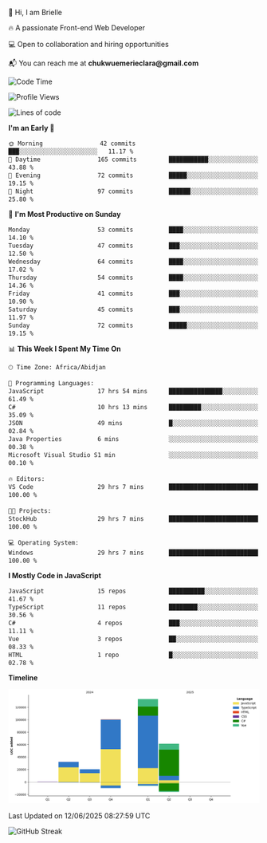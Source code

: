 <div align="left">
  <p>👋 Hi, I am Brielle</p>
  <p>🔥 A passionate Front-end Web Developer</p>
  <p>💻 Open to collaboration and hiring opportunities</p>
  <p>📬 You can reach me at <strong>chukwuemerieclara@gmail.com</strong></p>
</div>


 
 <!--START_SECTION:waka-->
![Code Time](http://img.shields.io/badge/Code%20Time-687%20hrs%202%20mins-blue)

![Profile Views](http://img.shields.io/badge/Profile%20Views-0-blue)

![Lines of code](https://img.shields.io/badge/From%20Hello%20World%20I%27ve%20Written-347.4%20thousand%20lines%20of%20code-blue)

**I'm an Early 🐤** 

```text
🌞 Morning                42 commits          ███░░░░░░░░░░░░░░░░░░░░░░   11.17 % 
🌆 Daytime                165 commits         ███████████░░░░░░░░░░░░░░   43.88 % 
🌃 Evening                72 commits          █████░░░░░░░░░░░░░░░░░░░░   19.15 % 
🌙 Night                  97 commits          ██████░░░░░░░░░░░░░░░░░░░   25.80 % 
```
📅 **I'm Most Productive on Sunday** 

```text
Monday                   53 commits          ████░░░░░░░░░░░░░░░░░░░░░   14.10 % 
Tuesday                  47 commits          ███░░░░░░░░░░░░░░░░░░░░░░   12.50 % 
Wednesday                64 commits          ████░░░░░░░░░░░░░░░░░░░░░   17.02 % 
Thursday                 54 commits          ████░░░░░░░░░░░░░░░░░░░░░   14.36 % 
Friday                   41 commits          ███░░░░░░░░░░░░░░░░░░░░░░   10.90 % 
Saturday                 45 commits          ███░░░░░░░░░░░░░░░░░░░░░░   11.97 % 
Sunday                   72 commits          █████░░░░░░░░░░░░░░░░░░░░   19.15 % 
```


📊 **This Week I Spent My Time On** 

```text
🕑︎ Time Zone: Africa/Abidjan

💬 Programming Languages: 
JavaScript               17 hrs 54 mins      ███████████████░░░░░░░░░░   61.49 % 
C#                       10 hrs 13 mins      █████████░░░░░░░░░░░░░░░░   35.09 % 
JSON                     49 mins             █░░░░░░░░░░░░░░░░░░░░░░░░   02.84 % 
Java Properties          6 mins              ░░░░░░░░░░░░░░░░░░░░░░░░░   00.38 % 
Microsoft Visual Studio S1 min               ░░░░░░░░░░░░░░░░░░░░░░░░░   00.10 % 

🔥 Editors: 
VS Code                  29 hrs 7 mins       █████████████████████████   100.00 % 

🐱‍💻 Projects: 
StockHub                 29 hrs 7 mins       █████████████████████████   100.00 % 

💻 Operating System: 
Windows                  29 hrs 7 mins       █████████████████████████   100.00 % 
```

**I Mostly Code in JavaScript** 

```text
JavaScript               15 repos            ██████████░░░░░░░░░░░░░░░   41.67 % 
TypeScript               11 repos            ████████░░░░░░░░░░░░░░░░░   30.56 % 
C#                       4 repos             ███░░░░░░░░░░░░░░░░░░░░░░   11.11 % 
Vue                      3 repos             ██░░░░░░░░░░░░░░░░░░░░░░░   08.33 % 
HTML                     1 repo              █░░░░░░░░░░░░░░░░░░░░░░░░   02.78 % 
```



**Timeline**

![Lines of Code chart](https://raw.githubusercontent.com/Brielle28/Brielle28/main/assets/bar_graph.png)


 Last Updated on 12/06/2025 08:27:59 UTC
<!--END_SECTION:waka-->

![GitHub Streak](https://github-readme-streak-stats.herokuapp.com/?user=Brielle28)



